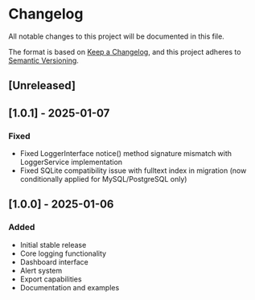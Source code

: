 # Changelog

All notable changes to this project will be documented in this file.

The format is based on [Keep a Changelog](https://keepachangelog.com/en/1.0.0/),
and this project adheres to [Semantic Versioning](https://semver.org/spec/v2.0.0.html).

## [Unreleased]

## [1.0.1] - 2025-01-07

### Fixed
- Fixed LoggerInterface notice() method signature mismatch with LoggerService implementation
- Fixed SQLite compatibility issue with fulltext index in migration (now conditionally applied for MySQL/PostgreSQL only)

## [1.0.0] - 2025-01-06

### Added
- Initial stable release
- Core logging functionality
- Dashboard interface
- Alert system
- Export capabilities
- Documentation and examples
